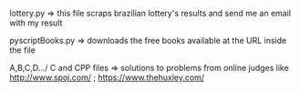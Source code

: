 lottery.py => this file scraps brazilian lottery's results and send me an email with my result

pyscriptBooks.py => downloads the free books available at the URL inside the file

A,B,C,D.../ C and CPP files => solutions to problems from online judges like http://www.spoj.com/ ; https://www.thehuxley.com/ 
